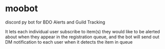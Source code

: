 # moobot
 discord py bot for BDO Alerts and Guild Tracking

It lets each individual user subscribe to item(s) they would like to be alerted about when they appear in the registration queue, and the bot will send out DM notification to each user when it detects the item in queue 
